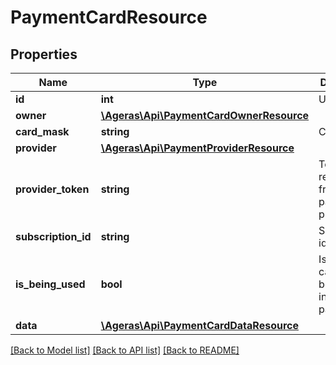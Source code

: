 # PaymentCardResource

## Properties
Name | Type | Description | Notes
------------ | ------------- | ------------- | -------------
**id** | **int** | User Id. | [optional] 
**owner** | [**\Ageras\Api\PaymentCardOwnerResource**](PaymentCardOwnerResource.md) |  | [optional] 
**card_mask** | **string** | Card mask. | [optional] 
**provider** | [**\Ageras\Api\PaymentProviderResource**](PaymentProviderResource.md) |  | [optional] 
**provider_token** | **string** | Token or ID retrieved from the payment provider. | [optional] 
**subscription_id** | **string** | Subscription id. | [optional] 
**is_being_used** | **bool** | Is payment card is being used in any package. | [optional] [default to false]
**data** | [**\Ageras\Api\PaymentCardDataResource**](PaymentCardDataResource.md) |  | [optional] 

[[Back to Model list]](../README.md#documentation-for-models) [[Back to API list]](../README.md#documentation-for-api-endpoints) [[Back to README]](../README.md)


